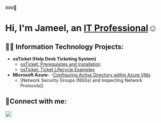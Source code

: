 ###👋<h1>Hi, I'm Jameel, an <a href="www.linkedin.com/in/jameel-rashada">IT Professional</a>☺</h1>

<h2>👨‍💻 Information Technology Projects:</h2>

- <b>osTicket (Help Desk Ticketing System)</b>
  - [osTicket: Prerequisites and Installation](https://github.com/Jrashada/osTicket--prereq.git)
  - [osTicket: Ticket Lifecycle Examples](https://github.com/Jrashada/osTicket-Ticket-Lifecycle-Examples.git)
- <b>Microsoft Azure</b>- 
   -[Configuring Active Directory within Azure VMs](https://github.com/Jrashada/Active-Directory.git)
  - [Network Security Groups (NSGs) and Inspecting Network Protocols](
 
 

<h2>🤳Connect with me:</h2>


[<img align="left" alt="Josh | LinkedIn" width="22px" src="https://cdn.jsdelivr.net/npm/simple-icons@v3/icons/linkedin.svg" />][linkedin]


[linkedin]: https://linkedin.com/in/Jameel
